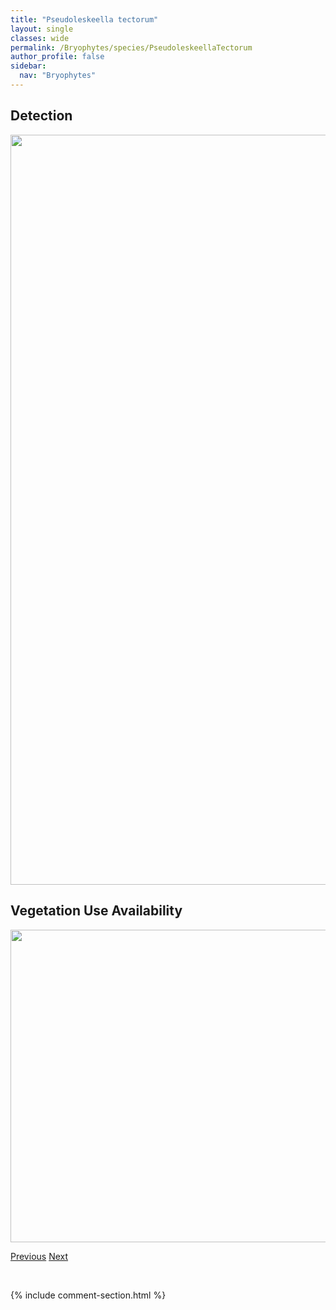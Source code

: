 ```yaml
---
title: "Pseudoleskeella tectorum"
layout: single
classes: wide
permalink: /Bryophytes/species/PseudoleskeellaTectorum
author_profile: false
sidebar:
  nav: "Bryophytes"
---
```


<h2>Detection</h2>

<a href="https://drive.google.com/uc?export=view&id=19vXNEQGJinSYgBA9EiqOe8H7s-0xwTMD">
<img src="https://drive.google.com/uc?export=view&id=19vXNEQGJinSYgBA9EiqOe8H7s-0xwTMD" height = "1200" width = "800">
</a>


<h2>Vegetation Use Availability</h2>

<a href="https://drive.google.com/uc?export=view&id=1E8VRlLih1JoCTKuusrxLjaHapDx290nW">
<img src="https://drive.google.com/uc?export=view&id=1E8VRlLih1JoCTKuusrxLjaHapDx290nW" height = "500" width = "1000">
</a>


<a href="/DevelopmentWebsite/Bryophytes/species/PseudoleskeellaRupestris" class="pagination--pager" title="Pseudoleskeella rupestris">Previous</a> <a href="/DevelopmentWebsite/Bryophytes/species/PterigynandrumFiliforme" class="pagination--pager" title="Pterigynandrum filiforme">Next</a>

<p>&nbsp;</p>

{% include comment-section.html %}
